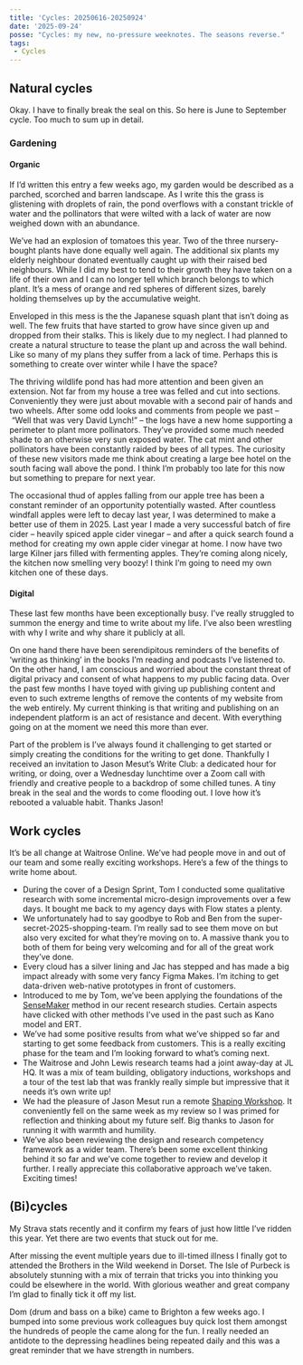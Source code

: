 ```yaml
---
title: 'Cycles: 20250616-20250924'
date: '2025-09-24'
posse: "Cycles: my new, no-pressure weeknotes. The seasons reverse."
tags:
 - Cycles
---
```


## Natural cycles

Okay. I have to finally break the seal on this. So here is June to September cycle. Too much to sum up in detail.

### Gardening

#### Organic

If I’d written this entry a few weeks ago, my garden would be described as a parched, scorched and barren landscape. As I write this the grass is glistening with droplets of rain, the pond overflows with a constant trickle of water and the pollinators that were wilted with a lack of water are now weighed down with an abundance.

We’ve had an explosion of tomatoes this year. Two of the three nursery-bought plants have done equally well again. The additional six plants my elderly neighbour donated eventually caught up with their raised bed neighbours. While I did my best to tend to their growth they have taken on a life of their own and I can no longer tell which branch belongs to which plant. It’s a mess of orange and red spheres of different sizes, barely holding themselves up by the accumulative weight.

Enveloped in this mess is the the Japanese squash plant that isn’t doing as well. The few fruits that have started to grow have since given up and dropped from their stalks. This is likely due to my neglect. I had planned to create a natural structure to tease the plant up and across the wall behind. Like so many of my plans they suffer from a lack of time. Perhaps this is something to create over winter while I have the space?

The thriving wildlife pond has had more attention and been given an extension. Not far from my house a tree was felled and cut into sections. Conveniently they were just about movable with a second pair of hands and two wheels. After some odd looks and comments from people we past – “Well that was very David Lynch!” – the logs have a new home supporting a perimeter to plant more pollinators. They’ve provided some much needed shade to an otherwise very sun exposed water. The cat mint and other pollinators have been constantly raided by bees of all types. The curiosity of these new visitors made me think about creating a large bee hotel on the south facing wall above the pond. I think I’m probably too late for this now but something to prepare for next year.

The occasional thud of apples falling from our apple tree has been a constant reminder of an opportunity potentially wasted. After countless windfall apples were left to decay last year, I was determined to make a better use of them in 2025. Last year I made a very successful batch of fire cider – heavily spiced apple cider vinegar – and after a quick search found a method for creating my own apple cider vinegar at home. I now have two large Kilner jars filled with fermenting apples. They’re coming along nicely, the kitchen now smelling very boozy! I think I’m going to need my own kitchen one of these days.

#### Digital

These last few months have been exceptionally busy. I’ve really struggled to summon the energy and time to write about my life. I’ve also been wrestling with why I write and why share it publicly at all.

On one hand there have been serendipitous reminders of the benefits of ‘writing as thinking’ in the books I’m reading and podcasts I’ve listened to. On the other hand, I am conscious and worried about the constant threat of digital privacy and consent of what happens to my public facing data. Over the past few months I have toyed with giving up publishing content and even to such extreme lengths of remove the contents of my website from the web entirely. My current thinking is that writing and publishing on an independent platform is an act of resistance and decent. With everything going on at the moment we need this more than ever.

Part of the problem is I’ve always found it challenging to get started or simply creating the conditions for the writing to get done. Thankfully I received an invitation to Jason Mesut’s Write Club: a dedicated hour for writing, or doing, over a Wednesday lunchtime over a Zoom call with friendly and creative people to a backdrop of some chilled tunes. A tiny break in the seal and the words to come flooding out. I love how it’s rebooted a valuable habit. Thanks Jason!

## Work cycles

It’s be all change at Waitrose Online. We’ve had people move in and out of our team and some really exciting workshops. Here’s a few of the things to write home about.

- During the cover of a Design Sprint, Tom I conducted some qualitative research with some incremental micro-design improvements over a few days. It bought me back to my agency days with Flow states a plenty.
- We unfortunately had to say goodbye to Rob and Ben from the super-secret-2025-shopping-team. I’m really sad to see them move on but also very excited for what they’re moving on to. A massive thank you to both of them for being very welcoming and for all of the great work they’ve done.
- Every cloud has a silver lining and Jac has stepped and has made a big impact already with some very fancy Figma Makes. I’m itching to get data-driven web-native prototypes in front of customers.
- Introduced to me by Tom, we’ve been applying the foundations of the [SenseMaker](https://cynefin.io/wiki/SenseMaker) method in our recent research studies. Certain aspects have clicked with other methods I’ve used in the past such as Kano model and ERT.
- We’ve had some positive results from what we’ve shipped so far and starting to get some feedback from customers. This is a really exciting phase for the team and I’m looking forward to what’s coming next.
- The Waitrose and John Lewis research teams had a joint away-day at JL HQ. It was a mix of team building, obligatory inductions, workshops and a tour of the test lab that was frankly really simple but impressive that it needs it’s own write up!
- We had the pleasure of Jason Mesut run a remote [Shaping Workshop](https://www.resonantfutures.com/shaping-workshops). It conveniently fell on the same week as my review so I was primed for reflection and thinking about my future self. Big thanks to Jason for running it with warmth and humility.
- We’ve also been reviewing the design and research competency framework as a wider team. There’s been some excellent thinking behind it so far and we’ve come together to review and develop it further. I really appreciate this collaborative approach we’ve taken. Exciting times!

## (Bi)cycles

My Strava stats recently and it confirm my fears of just how little I’ve ridden this year. Yet there are two events that stuck out for me.

After missing the event multiple years due to ill-timed illness I finally got to attended the Brothers in the Wild weekend in Dorset. The Isle of Purbeck is absolutely stunning with a mix of terrain that tricks you into thinking you could be elsewhere in the world. With glorious weather and great company I’m glad to finally tick it off my list.

Dom (drum and bass on a bike) came to Brighton a few weeks ago. I bumped into some previous work colleagues buy quick lost them amongst the hundreds of people the came along for the fun. I really needed an antidote to the depressing headlines being repeated daily and this was a great reminder that we have strength in numbers.
